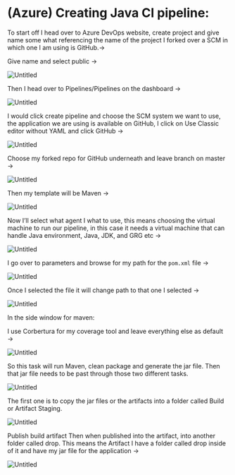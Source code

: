 # (Azure) Creating Java CI pipeline:

To start off I head over to Azure DevOps website, create project and give name some what referencing the name of the project I forked over a SCM in which one I am using is GitHub.→

Give name and select public → 

![Untitled]((Azure)%20Creating%20Java%20CI%20pipeline%20ebe0f4a368da4c2bb8287780e416de41/Untitled.png)

Then I head over to Pipelines/Pipelines on the dashboard → 

![Untitled]((Azure)%20Creating%20Java%20CI%20pipeline%20ebe0f4a368da4c2bb8287780e416de41/Untitled%201.png)

I would click create pipeline and choose the SCM system we want to use, the application we are using is available on GitHub, I click on Use Classic editor without YAML and click GitHub → 

![Untitled]((Azure)%20Creating%20Java%20CI%20pipeline%20ebe0f4a368da4c2bb8287780e416de41/Untitled%202.png)

Choose my forked repo for GitHub underneath and leave branch on master → 

![Untitled]((Azure)%20Creating%20Java%20CI%20pipeline%20ebe0f4a368da4c2bb8287780e416de41/Untitled%203.png)

Then my template will be Maven → 

![Untitled]((Azure)%20Creating%20Java%20CI%20pipeline%20ebe0f4a368da4c2bb8287780e416de41/Untitled%204.png)

Now I’ll select what agent I what to use, this means choosing the virtual machine to run our pipeline, in this case it needs a virtual machine that can handle Java environment, Java, JDK, and GRG etc →  

![Untitled]((Azure)%20Creating%20Java%20CI%20pipeline%20ebe0f4a368da4c2bb8287780e416de41/Untitled%205.png)

I go over to parameters and browse for my path for the `pom.xml` file → 

![Untitled]((Azure)%20Creating%20Java%20CI%20pipeline%20ebe0f4a368da4c2bb8287780e416de41/Untitled%206.png)

Once I selected the file it will change path to that one I selected → 

![Untitled]((Azure)%20Creating%20Java%20CI%20pipeline%20ebe0f4a368da4c2bb8287780e416de41/Untitled%207.png)

In the side window for maven: 

I use Corbertura for my coverage tool and leave everything else as default → 

![Untitled]((Azure)%20Creating%20Java%20CI%20pipeline%20ebe0f4a368da4c2bb8287780e416de41/Untitled%208.png)

So this task will run Maven, clean package and generate the jar file. Then that jar file needs to be past through those two different tasks. 

![Untitled]((Azure)%20Creating%20Java%20CI%20pipeline%20ebe0f4a368da4c2bb8287780e416de41/Untitled%209.png)

The first one is to copy the jar files or the artifacts into a folder called Build or Artifact Staging. 

![Untitled]((Azure)%20Creating%20Java%20CI%20pipeline%20ebe0f4a368da4c2bb8287780e416de41/Untitled%2010.png)

Publish build artifact Then when published into the artifact, into another folder called drop. This means the Artifact I have a folder called drop inside of it and have my jar file for the application → 

![Untitled]((Azure)%20Creating%20Java%20CI%20pipeline%20ebe0f4a368da4c2bb8287780e416de41/Untitled%2011.png)